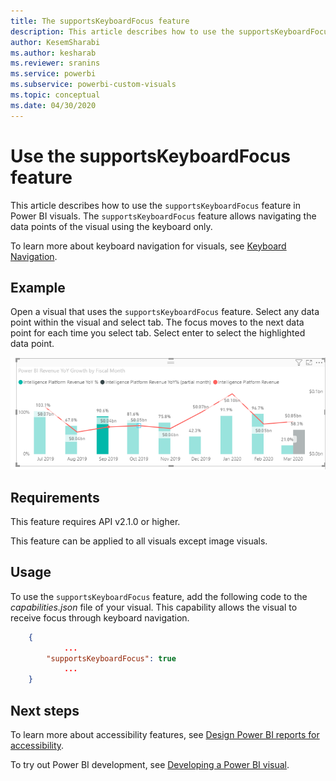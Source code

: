 ```yaml
---
title: The supportsKeyboardFocus feature
description: This article describes how to use the supportsKeyboardFocus feature in Power BI visuals and its requirements.
author: KesemSharabi
ms.author: kesharab
ms.reviewer: sranins
ms.service: powerbi
ms.subservice: powerbi-custom-visuals
ms.topic: conceptual
ms.date: 04/30/2020
---
```


# Use the supportsKeyboardFocus feature

This article describes how to use the `supportsKeyboardFocus` feature in Power BI visuals.
The `supportsKeyboardFocus` feature allows navigating the data points of the visual using the keyboard only.

To learn more about keyboard navigation for visuals, see [Keyboard Navigation](../../desktop-accessibility-consuming-tools.md#keyboard-navigation).

## Example

Open a visual that uses the `supportsKeyboardFocus` feature. Select any data point within the visual and select tab. The focus moves to the next data point for each time you select tab. Select enter to select the highlighted data point.

![Supports keyboard focus example](./media/supportskeyboardfocus-feature/supports-keyboard-focus-example.png)

## Requirements

This feature requires API v2.1.0 or higher.

This feature can be applied to all visuals except image visuals.

## Usage

To use the `supportsKeyboardFocus` feature, add the following code to the *capabilities.json* file of your visual.
This capability allows the visual to receive focus through keyboard navigation.

```json
    {   
            ...
        "supportsKeyboardFocus": true
            ...
    }

```

## Next steps

To learn more about accessibility features, see [Design Power BI reports for accessibility](../../desktop-accessibility-creating-reports.md).

To try out Power BI development, see [Developing a Power BI visual](custom-visual-develop-tutorial.md).
